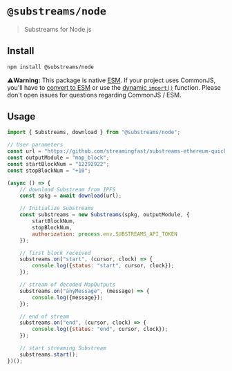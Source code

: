 # `@substreams/node`

> Substreams for Node.js

## Install

```sh
npm install @substreams/node
```

**⚠️Warning:** This package is native [ESM](https://developer.mozilla.org/en-US/docs/Web/JavaScript/Guide/Modules). If your project uses CommonJS, you'll have to [convert to ESM](https://gist.github.com/sindresorhus/a39789f98801d908bbc7ff3ecc99d99c) or use the [dynamic `import()`](https://v8.dev/features/dynamic-import) function. Please don't open issues for questions regarding CommonJS / ESM.

## Usage

```js
import { Substreams, download } from "@substreams/node";

// User parameters
const url = "https://github.com/streamingfast/substreams-ethereum-quickstart/releases/download/1.0.0/substreams-ethereum-quickstart-v1.0.0.spkg";
const outputModule = "map_block";
const startBlockNum = "12292922";
const stopBlockNum = "+10";

(async () => {
    // download Substream from IPFS
    const spkg = await download(url);

    // Initialize Substreams
    const substreams = new Substreams(spkg, outputModule, {
        startBlockNum,
        stopBlockNum,
        authorization: process.env.SUBSTREAMS_API_TOKEN
    });

    // first block received
    substreams.on("start", (cursor, clock) => {
        console.log({status: "start", cursor, clock});
    });

    // stream of decoded MapOutputs
    substreams.on("anyMessage", (message) => {
        console.log({message});
    });

    // end of stream
    substreams.on("end", (cursor, clock) => {
        console.log({status: "end", cursor, clock});
    });

    // start streaming Substream
    substreams.start();
})();
```